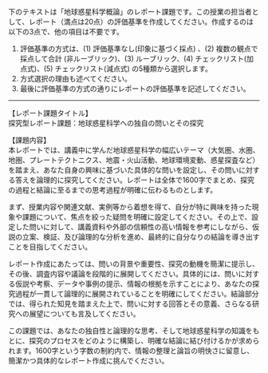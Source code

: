 下のテキストは「地球惑星科学概論」のレポート課題です。この授業の担当者として、レポート（満点は20点）の評価基準を作成してください。作成するのは以下の3点で、他の項目は不要です。

1. 評価基準の方式は、(1) 評価基準なし(印象に基づく採点) 、(2) 複数の観点で採点して合計  (非ルーブリック)、(3) ルーブリック、(4) チェックリスト(加点式)、(5) チェックリスト(減点式) の5種類から選択します。
2. 方式選択の理由も述べてください。
3. 最後に評価基準の方式の通りにレポートの評価基準を記述してください。

---------------------------------------
【レポート課題タイトル】  
探究型レポート課題：地球惑星科学への独自の問いとその探究

【課題内容】  
本レポートでは、講義中に学んだ地球惑星科学の幅広いテーマ（大気圏、水圏、地圏、プレートテクトニクス、地震・火山活動、地球環境変動、惑星探査など）を踏まえ、あなた自身の興味に基づいた具体的な問いを設定し、その問いに対する答えを論理的に探究してください。レポートは全体で1600字でまとめ、探究の過程と結論に至るまでの思考過程が明確に伝わるものとします。

まず、授業内容や関連文献、実例等から着想を得て、自分が特に興味を持った現象や課題について、焦点を絞った疑問を明確に設定してください。その上で、設定した問いに対して、講義資料や外部の信頼性の高い情報を参考にしながら、仮説の立案、検証、及び論理的な分析を進め、最終的に自分なりの結論を導き出すことを目指してください。

レポート作成にあたっては、問いの背景や重要性、探究の動機を簡潔に提示し、その後、調査内容や議論を段階的に展開してください。具体的には、問いに対する仮説や考察、データや事例の提示、情報の根拠を示すことにより、あなたの探究過程が一貫して論理的に展開されていることを明確にしてください。結論部分では、得られた知見を踏まえた上で、問いに対する回答とその意義、さらなる研究への展望についても言及してください。

この課題では、あなたの独自性と論理的な思考、そして地球惑星科学の知識をもとに、探究のプロセスをどのように構築し、明確な結論に結び付けるかが求められます。1600字という字数の制約内で、情報の整理と論旨の明快さに留意し、簡潔かつ具体的なレポート作成に挑んでください。